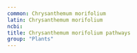 ```yaml
---
common: Chrysanthemum morifolium
latin: Chrysanthemum morifolium
ncbi: 
title: Chrysanthemum morifolium pathways
group: "Plants"
---
```

